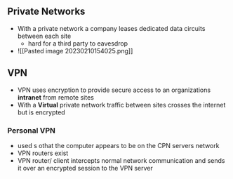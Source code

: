 
## Private Networks 

- With a private network a company leases dedicated data circuits between each site 
	- hard for a third party to eavesdrop 
- ![[Pasted image 20230210154025.png]]

## VPN
- VPN uses encryption to provide secure access to an organizations **intranet** from remote sites 
- With a **Virtual** private network traffic between sites crosses the internet but is encrypted 

### Personal VPN
- used s othat the computer appears to be on the CPN servers network
- VPN routers exist 
- VPN router/ client intercepts normal network communication and sends it over an encrypted session to the VPN server 
	